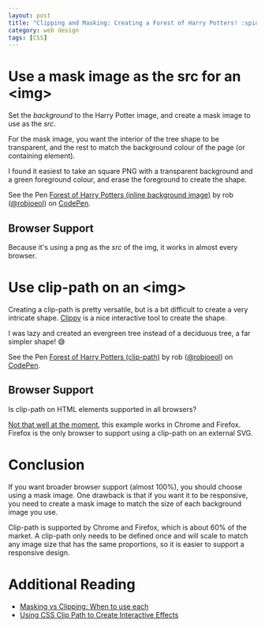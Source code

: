 ```yaml
---
layout: post
title: "Clipping and Masking: Creating a Forest of Harry Potters! :spider_web:"
category: web design
tags: [CSS]
---
```

# Use a mask image as the src for an &lt;img&gt;

Set the *background* to the Harry Potter
image, and create a mask image to use as the *src*.

For the mask image, you want the interior of the tree
shape to be transparent, and the rest to match the
background colour of the page (or containing element).

I found it easiest to take an square PNG with
a transparent background and a green foreground
colour, and erase the foreground to create the shape.

<p data-height="387" data-theme-id="0" data-slug-hash="oerjaP" data-default-tab="result" data-user="robjoeol" data-embed-version="2" data-pen-title="Forest of Harry Potters (inline background image)" class="codepen">See the Pen <a href="https://codepen.io/robjoeol/pen/oerjaP/">Forest of Harry Potters (inline background image)</a> by rob (<a href="https://codepen.io/robjoeol">@robjoeol</a>) on <a href="https://codepen.io">CodePen</a>.</p>
<script async src="https://static.codepen.io/assets/embed/ei.js"></script>

## Browser Support
Because it's using a png as the *src* of the img, it works in almost every browser.

# Use clip-path on an &lt;img&gt;

Creating a clip-path is pretty versatile, but
is a bit difficult to create a very intricate
shape. [Clippy](http://bennettfeely.com/clippy/) is
a nice interactive tool to create the shape.

I was lazy and created an evergreen tree
instead of a deciduous tree, a far simpler shape! 😅

<p data-height="393" data-theme-id="0" data-slug-hash="NvVgKZ" data-default-tab="result" data-user="robjoeol" data-embed-version="2" data-pen-title="Forest of Harry Potters (clip-path)" class="codepen">See the Pen <a href="https://codepen.io/robjoeol/pen/NvVgKZ/">Forest of Harry Potters (clip-path)</a> by rob (<a href="https://codepen.io/robjoeol">@robjoeol</a>) on <a href="https://codepen.io">CodePen</a>.</p>
<script async src="https://static.codepen.io/assets/embed/ei.js"></script>

## Browser Support

Is clip-path on HTML elements supported in all browsers?

[Not that well at the moment](https://caniuse.com/#feat=css-clip-path), this example works in Chrome and Firefox. Firefox is the only browser to support using a clip-path on an external SVG.

# Conclusion

If you want broader browser support (almost 100%), you should choose using a mask image. One drawback is that if you want it to be responsive, you need to create a mask image to match the size of each background image you use.

Clip-path is supported by Chrome and Firefox, which is about 60% of the market. A clip-path only needs to be defined once and will scale to match any image size that has the same proportions, so it is easier to support a responsive design.

# Additional Reading

- [Masking vs Clipping: When to use each](https://css-tricks.com/masking-vs-clipping-use/)
- [Using CSS Clip Path to Create Interactive Effects](https://css-tricks.com/using-css-clip-path-create-interactive-effects/)
